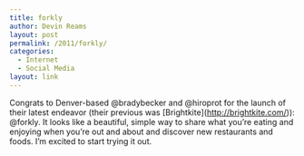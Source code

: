 ```yaml
---
title: forkly
author: Devin Reams
layout: post
permalink: /2011/forkly/
categories:
  - Internet
  - Social Media
layout: link
---
```

Congrats to Denver-based @bradybecker and @hiroprot for the launch of their latest endeavor (their previous was \[Brightkite\](http://brightkite.com/)): @forkly. It looks like a beautiful, simple way to share what you&#8217;re eating and enjoying when you&#8217;re out and about and discover new restaurants and foods. I&#8217;m excited to start trying it out.